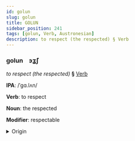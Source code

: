 ```yaml
---
id: golun
slug: golun
title: GOLUN
sidebar_position: 241
tags: [golun, Verb, Austronesian]
description: to respect (the respected) § Verb
---
```


### golun&emsp;<span kind="abugida">ꜿʓ̃ʃ</span>

*to respect (the respected)* **§** [Verb](../../tags/Verb)

**IPA**: /ˈgɑ.lʌn/

**Verb**: to respect

**Noun**: the respected

**Modifier**: respectable

<details>
    <summary>Origin</summary>
    Tagalog galang [ˈɡa.lɐŋ]<br/>
    <em>Austronesian Language Family</em>
</details>